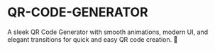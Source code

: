 # QR-CODE-GENERATOR
A sleek QR Code Generator with smooth animations, modern UI, and elegant transitions for quick and easy QR code creation. 🚀
